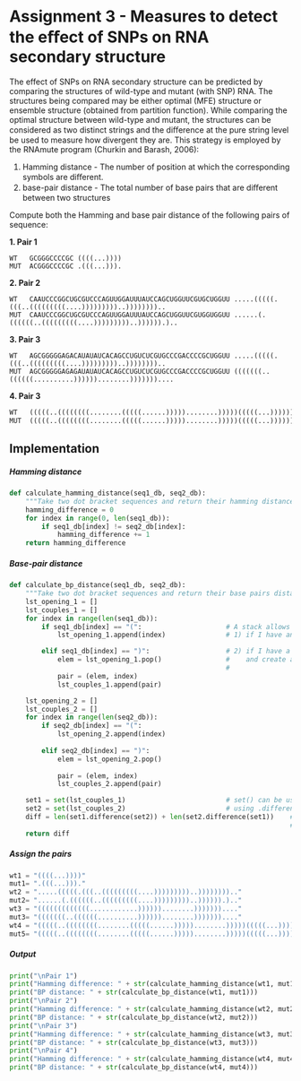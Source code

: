# Assignment 3 - Measures to detect the eﬀect of SNPs on RNA secondary structure

The effect of SNPs on RNA secondary structure can be predicted by comparing the structures of wild-type and mutant (with SNP) RNA. The structures being compared may be either optimal (MFE) structure or ensemble structure (obtained from partition function).
While comparing the optimal structure between wild-type and mutant, the structures can be considered as two distinct strings and the diﬀerence at the pure string level be used to measure how divergent they are. This strategy is employed by the RNAmute program (Churkin and Barash, 2006):
1. Hamming distance - The number of position at which the corresponding symbols are diﬀerent.
2. base-pair distance - The total number of base pairs that are diﬀerent between two structures

Compute both the Hamming and base pair distance of the following pairs of sequence:  

__1. Pair 1__ 
```
WT   GCGGGCCCCGC ((((...)))) 
MUT  ACGGGCCCCGC .(((...))).
```
__2. Pair 2__
```
WT   CAAUCCCGGCUGCGUCCCAGUUGGAUUUAUCCAGCUGGUUCGUGCUGGUU .....(((((.(((..(((((((((....)))))))))..)))))))).. 
MUT  CAAUCCCGGCUGCGUCCCAGUUGGAUUUAUCCAGCUGGUUCGUGGUGGUU ......(.((((((..(((((((((....)))))))))..)))))).)..
```

__3. Pair 3__
```
WT   AGCGGGGGAGACAUAUAUCACAGCCUGUCUCGUGCCCGACCCCGCUGGUU .....(((((.(((..(((((((((....)))))))))..)))))))).. 
MUT  AGCGGGGGAGAGAUAUAUCACAGCCUGUCUCGUGCCCGACCCCGCUGGUU (((((((..((((((..........))))))........)))))))....
```

__4. Pair 3__ 
```python
WT   (((((..((((((((........(((((......)))))........)))))(((((...))))))))...)))))...((((((.((((((....)))))).).)))))..((((((...................))))))...((((((((((((.(((((((....))))))))))..((((((.....(((.((((((((.....))))))))....))).....))))))....))))))).))..
MUT  (((((..((((((((........(((((......)))))........)))))(((((...))))))))...)))))...((((((.((((((....)))))).).)))))..((((((...................))))))...(((((((((..(((((((..((((((...........))))))....))))))).....((((((....))))))...((......))......))))))).))..

```

## Implementation

##### Hamming distance
```python
def calculate_hamming_distance(seq1_db, seq2_db):
    """Take two dot bracket sequences and return their hamming distance"""
    hamming_difference = 0
    for index in range(0, len(seq1_db)):
        if seq1_db[index] != seq2_db[index]:
            hamming_difference += 1
    return hamming_difference
```

##### Base-pair distance
```python
def calculate_bp_distance(seq1_db, seq2_db):
    """Take two dot bracket sequences and return their base pairs distance"""
    lst_opening_1 = []                               
    lst_couples_1 = []
    for index in range(len(seq1_db)):
        if seq1_db[index] == "(":                     # A stack allows us to add or remove elements only from the top of it (last in first out):
            lst_opening_1.append(index)               # 1) if I have an open "(" append the position of the "(" to the lst_opening

        elif seq1_db[index] == ")":                   # 2) if I have a closed ")", remove (pop) the last element of lst_opening (position of "(" )
            elem = lst_opening_1.pop()                #    and create a bp_coordinate with: element removed from lst_opening (position opening bracket)
                                                      #                                     current position (position closing bracket)
            pair = (elem, index)
            lst_couples_1.append(pair)

    lst_opening_2 = []
    lst_couples_2 = []
    for index in range(len(seq2_db)):
        if seq2_db[index] == "(":
            lst_opening_2.append(index)               
            
        elif seq2_db[index] == ")":                  
            elem = lst_opening_2.pop()               
                                                      
            pair = (elem, index)
            lst_couples_2.append(pair)

    set1 = set(lst_couples_1)                         # set() can be used to check if there are differences between two list (two sets now) 
    set2 = set(lst_couples_2)                         # using .difference method
    diff = len(set1.difference(set2)) + len(set2.difference(set1))    # set1.difference(set2) output a set with elements present in
                                                                      # set1 but not in set2
    return diff
```

##### Assign the pairs
```python
wt1 = "((((...))))"
mut1= ".(((...)))."
wt2 = ".....(((((.(((..(((((((((....)))))))))..)))))))).."
mut2= "......(.((((((..(((((((((....)))))))))..)))))).).."
wt3 = "(((((((((((((............))))))........)))))))...."
mut3= "(((((((..((((((..........))))))........)))))))...."
wt4 = "(((((..((((((((........(((((......)))))........)))))(((((...))))))))...)))))...((((((.((((((....)))))).).)))))..((((((...................))))))...((((((((((((.(((((((....))))))))))..((((((.....(((.((((((((.....))))))))....))).....))))))....))))))).)).."
mut5= "(((((..((((((((........(((((......)))))........)))))(((((...))))))))...)))))...((((((.((((((....)))))).).)))))..((((((...................))))))...(((((((((..(((((((..((((((...........))))))....))))))).....((((((....))))))...((......))......))))))).)).."
```

##### Output
```python
print("\nPair 1")
print("Hamming difference: " + str(calculate_hamming_distance(wt1, mut1)))
print("BP distance: " + str(calculate_bp_distance(wt1, mut1)))
print("\nPair 2")
print("Hamming difference: " + str(calculate_hamming_distance(wt2, mut2)))
print("BP distance: " + str(calculate_bp_distance(wt2, mut2)))
print("\nPair 3")
print("Hamming difference: " + str(calculate_hamming_distance(wt3, mut3)))
print("BP distance: " + str(calculate_bp_distance(wt3, mut3)))
print("\nPair 4")
print("Hamming difference: " + str(calculate_hamming_distance(wt4, mut4)))
print("BP distance: " + str(calculate_bp_distance(wt4, mut4)))
```